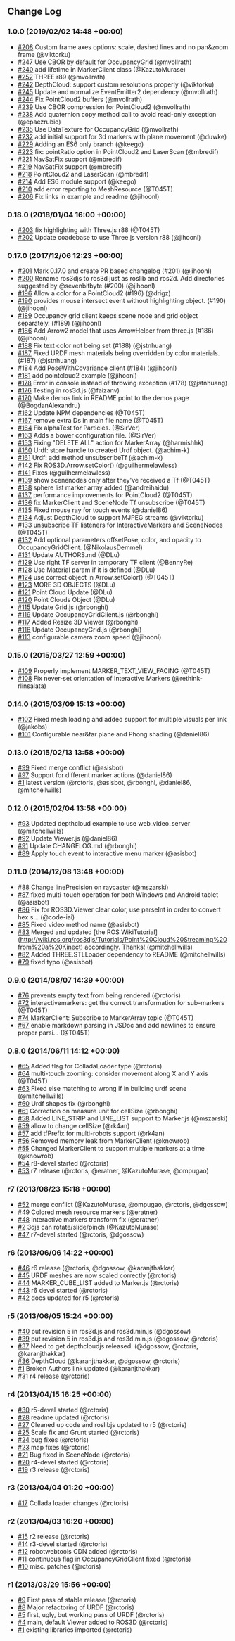 ## Change Log

### 1.0.0 (2019/02/02 14:48 +00:00)
- [#208](https://github.com/RobotWebTools/ros3djs/pull/208) Custom frame axes options: scale, dashed lines and no pan&zoom frame (@viktorku)
- [#247](https://github.com/RobotWebTools/ros3djs/pull/247) Use CBOR by default for OccupancyGrid (@mvollrath)
- [#240](https://github.com/RobotWebTools/ros3djs/pull/240) add lifetime in MarkerClient class (@KazutoMurase)
- [#252](https://github.com/RobotWebTools/ros3djs/pull/252) THREE r89 (@mvollrath)
- [#242](https://github.com/RobotWebTools/ros3djs/pull/242) DepthCloud: support custom resolutions properly (@viktorku)
- [#245](https://github.com/RobotWebTools/ros3djs/pull/245) Update and normalize EventEmitter2 dependency (@mvollrath)
- [#244](https://github.com/RobotWebTools/ros3djs/pull/244) Fix PointCloud2 buffers (@mvollrath)
- [#239](https://github.com/RobotWebTools/ros3djs/pull/239) Use CBOR compression for PointCloud2 (@mvollrath)
- [#238](https://github.com/RobotWebTools/ros3djs/pull/238) Add quaternion copy method call to avoid read-only exception (@epaezrubio)
- [#235](https://github.com/RobotWebTools/ros3djs/pull/235) Use DataTexture for OccupancyGrid (@mvollrath)
- [#232](https://github.com/RobotWebTools/ros3djs/pull/232) add initial support for 3d markers with plane movement (@duwke)
- [#229](https://github.com/RobotWebTools/ros3djs/pull/229) Adding an ES6 only branch (@keego)
- [#223](https://github.com/RobotWebTools/ros3djs/pull/223) fix: pointRatio option in PointCloud2 and LaserScan (@mbredif)
- [#221](https://github.com/RobotWebTools/ros3djs/pull/221) NavSatFix support (@mbredif)
- [#219](https://github.com/RobotWebTools/ros3djs/pull/219) NavSatFix support (@mbredif)
- [#218](https://github.com/RobotWebTools/ros3djs/pull/218) PointCloud2 and LaserScan (@mbredif)
- [#214](https://github.com/RobotWebTools/ros3djs/pull/214) Add ES6 module support (@keego)
- [#210](https://github.com/RobotWebTools/ros3djs/pull/210) add error reporting to MeshResource (@T045T)
- [#206](https://github.com/RobotWebTools/ros3djs/pull/206) Fix links in example and readme (@jihoonl)

### 0.18.0 (2018/01/04 16:00 +00:00)
- [#203](https://github.com/RobotWebTools/ros3djs/pull/203) fix highlighting with Three.js r88 (@T045T)
- [#202](https://github.com/RobotWebTools/ros3djs/pull/202) Update coadebase to use Three.js version r88 (@jihoonl)

### 0.17.0 (2017/12/06 12:23 +00:00)
- [#201](https://github.com/RobotWebTools/ros3djs/pull/201) Mark 0.17.0 and create PR based changelog (#201) (@jihoonl)
- [#200](https://github.com/RobotWebTools/ros3djs/pull/200) Rename ros3djs to ros3d just as roslib and ros2d. Add directories suggested by @sevenbitbyte (#200) (@jihoonl)
- [#196](https://github.com/RobotWebTools/ros3djs/pull/196) Allow a color for a PointCloud2 (#196) (@drigz)
- [#190](https://github.com/RobotWebTools/ros3djs/pull/190) provides mouse intersect event without highlighting object. (#190) (@jihoonl)
- [#189](https://github.com/RobotWebTools/ros3djs/pull/189) Occupancy grid client keeps scene node and grid object separately. (#189) (@jihoonl)
- [#186](https://github.com/RobotWebTools/ros3djs/pull/186) Add Arrow2 model that uses ArrowHelper from three.js (#186) (@jihoonl)
- [#188](https://github.com/RobotWebTools/ros3djs/pull/188) Fix text color not being set (#188) (@jstnhuang)
- [#187](https://github.com/RobotWebTools/ros3djs/pull/187) Fixed URDF mesh materials being overridden by color materials. (#187) (@jstnhuang)
- [#184](https://github.com/RobotWebTools/ros3djs/pull/184) Add PoseWithCovariance client (#184) (@jihoonl)
- [#181](https://github.com/RobotWebTools/ros3djs/pull/181) add pointcloud2 example (@jihoonl)
- [#178](https://github.com/RobotWebTools/ros3djs/pull/178) Error in console instead of throwing exception (#178) (@jstnhuang)
- [#176](https://github.com/RobotWebTools/ros3djs/pull/176) Testing in ros3d.js (@faizanv)
- [#170](https://github.com/RobotWebTools/ros3djs/pull/170) Make demos link in README point to the demos page (@BogdanAlexandru)
- [#162](https://github.com/RobotWebTools/ros3djs/pull/162) Update NPM dependencies (@T045T)
- [#167](https://github.com/RobotWebTools/ros3djs/pull/167) remove extra Ds in main file name (@T045T)
- [#164](https://github.com/RobotWebTools/ros3djs/pull/164) Fix alphaTest for Particles. (@SirVer)
- [#163](https://github.com/RobotWebTools/ros3djs/pull/163) Adds a bower configuration file. (@SirVer)
- [#153](https://github.com/RobotWebTools/ros3djs/pull/153) Fixing "DELETE ALL" action for MarkerArray (@harmishhk)
- [#160](https://github.com/RobotWebTools/ros3djs/pull/160) Urdf: store handle to created Urdf object. (@achim-k)
- [#161](https://github.com/RobotWebTools/ros3djs/pull/161) Urdf: add method unsubscribeTf (@achim-k)
- [#142](https://github.com/RobotWebTools/ros3djs/pull/142) Fix ROS3D.Arrow.setColor() (@guilhermelawless)
- [#141](https://github.com/RobotWebTools/ros3djs/pull/141) Fixes (@guilhermelawless)
- [#139](https://github.com/RobotWebTools/ros3djs/pull/139) show scenenodes only after they've received a Tf (@T045T)
- [#138](https://github.com/RobotWebTools/ros3djs/pull/138) sphere list marker array added (@andreihaidu)
- [#137](https://github.com/RobotWebTools/ros3djs/pull/137) performance improvements for PointCloud2 (@T045T)
- [#136](https://github.com/RobotWebTools/ros3djs/pull/136) fix MarkerClient and SceneNode Tf unsubscribe (@T045T)
- [#135](https://github.com/RobotWebTools/ros3djs/pull/135) Fixed mouse ray for touch events (@daniel86)
- [#134](https://github.com/RobotWebTools/ros3djs/pull/134) Adjust DepthCloud to support MJPEG streams (@viktorku)
- [#133](https://github.com/RobotWebTools/ros3djs/pull/133) unsubscribe TF listeners for InteractiveMarkers and SceneNodes (@T045T)
- [#132](https://github.com/RobotWebTools/ros3djs/pull/132) Add optional parameters offsetPose, color, and opacity to OccupancyGridClient. (@NikolausDemmel)
- [#131](https://github.com/RobotWebTools/ros3djs/pull/131) Update AUTHORS.md (@DLu)
- [#129](https://github.com/RobotWebTools/ros3djs/pull/129) Use right TF server in temporary TF client (@BennyRe)
- [#128](https://github.com/RobotWebTools/ros3djs/pull/128) Use Material param if it is defined (@DLu)
- [#124](https://github.com/RobotWebTools/ros3djs/pull/124) use correct object in Arrow.setColor() (@T045T)
- [#123](https://github.com/RobotWebTools/ros3djs/pull/123) MORE 3D OBJECTS (@DLu)
- [#121](https://github.com/RobotWebTools/ros3djs/pull/121) Point Cloud Update (@DLu)
- [#120](https://github.com/RobotWebTools/ros3djs/pull/120) Point Clouds Object (@DLu)
- [#115](https://github.com/RobotWebTools/ros3djs/pull/115) Update Grid.js (@rbonghi)
- [#119](https://github.com/RobotWebTools/ros3djs/pull/119) Update OccupancyGridClient.js (@rbonghi)
- [#117](https://github.com/RobotWebTools/ros3djs/pull/117) Added Resize 3D Viewer (@rbonghi)
- [#116](https://github.com/RobotWebTools/ros3djs/pull/116) Update OccupancyGrid.js (@rbonghi)
- [#113](https://github.com/RobotWebTools/ros3djs/pull/113) configurable camera zoom speed (@jihoonl)

### 0.15.0 (2015/03/27 12:59 +00:00)
- [#109](https://github.com/RobotWebTools/ros3djs/pull/109) Properly implement MARKER_TEXT_VIEW_FACING (@T045T)
- [#108](https://github.com/RobotWebTools/ros3djs/pull/108) Fix never-set orientation of Interactive Markers (@rethink-rlinsalata)

### 0.14.0 (2015/03/09 15:13 +00:00)
- [#102](https://github.com/RobotWebTools/ros3djs/pull/102) Fixed mesh loading and added support for multiple visuals per link (@jakobs)
- [#101](https://github.com/RobotWebTools/ros3djs/pull/101) Configurable near&far plane and Phong shading (@daniel86)

### 0.13.0 (2015/02/13 13:58 +00:00)
- [#99](https://github.com/RobotWebTools/ros3djs/pull/99) Fixed merge conflict (@asisbot)
- [#97](https://github.com/RobotWebTools/ros3djs/pull/97) Support for different marker actions (@daniel86)
- [#1](https://github.com/RobotWebTools/ros3djs/pull/1) latest version (@rctoris, @asisbot, @rbonghi, @daniel86, @mitchellwills)

### 0.12.0 (2015/02/04 13:58 +00:00)
- [#93](https://github.com/RobotWebTools/ros3djs/pull/93) Updated depthcloud example to use web_video_server (@mitchellwills)
- [#92](https://github.com/RobotWebTools/ros3djs/pull/92) Update Viewer.js (@daniel86)
- [#91](https://github.com/RobotWebTools/ros3djs/pull/91) Update CHANGELOG.md (@rbonghi)
- [#89](https://github.com/RobotWebTools/ros3djs/pull/89) Apply touch event to interactive menu marker (@asisbot)

### 0.11.0 (2014/12/08 13:48 +00:00)
- [#88](https://github.com/RobotWebTools/ros3djs/pull/88) Change linePrecision on raycaster (@mszarski)
- [#87](https://github.com/RobotWebTools/ros3djs/pull/87) fixed multi-touch operation for both Windows and Android tablet (@asisbot)
- [#86](https://github.com/RobotWebTools/ros3djs/pull/86) Fix for ROS3D.Viewer clear color, use parseInt in order to convert hex s... (@code-iai)
- [#85](https://github.com/RobotWebTools/ros3djs/pull/85) Fixed video method name (@asisbot)
- [#83](https://github.com/RobotWebTools/ros3djs/pull/83) Merged and updated [the ROS WikiTutorial] (http://wiki.ros.org/ros3djs/Tutorials/Point%20Cloud%20Streaming%20from%20a%20Kinect) accordingly. Thanks! (@mitchellwills)
- [#82](https://github.com/RobotWebTools/ros3djs/pull/82) Added THREE.STLLoader dependency to README (@mitchellwills)
- [#79](https://github.com/RobotWebTools/ros3djs/pull/79) fixed typo (@asisbot)

### 0.9.0 (2014/08/07 14:39 +00:00)
- [#76](https://github.com/RobotWebTools/ros3djs/pull/76) prevents empty text from being rendered (@rctoris)
- [#72](https://github.com/RobotWebTools/ros3djs/pull/72) interactivemarkers: get the correct transformation for sub-markers (@T045T)
- [#74](https://github.com/RobotWebTools/ros3djs/pull/74) MarkerClient: Subscribe to MarkerArray topic (@T045T)
- [#67](https://github.com/RobotWebTools/ros3djs/pull/67) enable markdown parsing in JSDoc and add newlines to ensure proper parsi... (@T045T)

### 0.8.0 (2014/06/11 14:12 +00:00)
- [#65](https://github.com/RobotWebTools/ros3djs/pull/65) Added flag for ColladaLoader type (@rctoris)
- [#64](https://github.com/RobotWebTools/ros3djs/pull/64) multi-touch zooming: consider movement along X and Y axis (@T045T)
- [#63](https://github.com/RobotWebTools/ros3djs/pull/63) Fixed else matching to wrong if in building urdf scene (@mitchellwills)
- [#60](https://github.com/RobotWebTools/ros3djs/pull/60) Urdf shapes fix (@rbonghi)
- [#61](https://github.com/RobotWebTools/ros3djs/pull/61) Correction on measure unit for cellSize (@rbonghi)
- [#58](https://github.com/RobotWebTools/ros3djs/pull/58) Added LINE_STRIP and LINE_LIST support to Marker.js (@mszarski)
- [#59](https://github.com/RobotWebTools/ros3djs/pull/59) allow to change cellSize (@rk4an)
- [#57](https://github.com/RobotWebTools/ros3djs/pull/57) add tfPrefix for multi-robots support (@rk4an)
- [#56](https://github.com/RobotWebTools/ros3djs/pull/56) Removed memory leak from MarkerClient (@knowrob)
- [#55](https://github.com/RobotWebTools/ros3djs/pull/55) Changed MarkerClient to support multiple markers at a time (@knowrob)
- [#54](https://github.com/RobotWebTools/ros3djs/pull/54) r8-devel started (@rctoris)
- [#53](https://github.com/RobotWebTools/ros3djs/pull/53) r7 release (@rctoris, @eratner, @KazutoMurase, @ompugao)

### r7 (2013/08/23 15:18 +00:00)
- [#52](https://github.com/RobotWebTools/ros3djs/pull/52) merge conflict (@KazutoMurase, @ompugao, @rctoris, @dgossow)
- [#49](https://github.com/RobotWebTools/ros3djs/pull/49) Colored mesh resource markers (@eratner)
- [#48](https://github.com/RobotWebTools/ros3djs/pull/48) Interactive markers transform fix (@eratner)
- [#2](https://github.com/RobotWebTools/ros3djs/pull/2) 3djs can rotate/slide/pinch (@KazutoMurase)
- [#47](https://github.com/RobotWebTools/ros3djs/pull/47) r7-devel started (@rctoris, @dgossow)

### r6 (2013/06/06 14:22 +00:00)
- [#46](https://github.com/RobotWebTools/ros3djs/pull/46) r6 release (@rctoris, @dgossow, @karanjthakkar)
- [#45](https://github.com/RobotWebTools/ros3djs/pull/45) URDF meshes are now scaled correctly (@rctoris)
- [#44](https://github.com/RobotWebTools/ros3djs/pull/44) MARKER_CUBE_LIST added to Marker.js (@rctoris)
- [#43](https://github.com/RobotWebTools/ros3djs/pull/43) r6 devel started (@rctoris)
- [#42](https://github.com/RobotWebTools/ros3djs/pull/42) docs updated for r5 (@rctoris)

### r5 (2013/06/05 15:24 +00:00)
- [#40](https://github.com/RobotWebTools/ros3djs/pull/40) put revision 5 in ros3d.js and ros3d.min.js (@dgossow)
- [#39](https://github.com/RobotWebTools/ros3djs/pull/39) put revision 5 in ros3d.js and ros3d.min.js (@dgossow, @rctoris)
- [#37](https://github.com/RobotWebTools/ros3djs/pull/37) Need to get depthcloudjs released. (@dgossow, @rctoris, @karanjthakkar)
- [#36](https://github.com/RobotWebTools/ros3djs/pull/36) DepthCloud (@karanjthakkar, @dgossow, @rctoris)
- [#1](https://github.com/RobotWebTools/ros3djs/pull/1) Broken Authors link updated (@karanjthakkar)
- [#31](https://github.com/RobotWebTools/ros3djs/pull/31) r4 release (@rctoris)

### r4 (2013/04/15 16:25 +00:00)
- [#30](https://github.com/RobotWebTools/ros3djs/pull/30) r5-devel started (@rctoris)
- [#28](https://github.com/RobotWebTools/ros3djs/pull/28) readme updated (@rctoris)
- [#27](https://github.com/RobotWebTools/ros3djs/pull/27) Cleaned up code and roslibjs updated to r5 (@rctoris)
- [#25](https://github.com/RobotWebTools/ros3djs/pull/25) Scale fix and Grunt started (@rctoris)
- [#24](https://github.com/RobotWebTools/ros3djs/pull/24) bug fixes (@rctoris)
- [#23](https://github.com/RobotWebTools/ros3djs/pull/23) map fixes (@rctoris)
- [#21](https://github.com/RobotWebTools/ros3djs/pull/21) Bug fixed in SceneNode (@rctoris)
- [#20](https://github.com/RobotWebTools/ros3djs/pull/20) r4-devel started (@rctoris)
- [#19](https://github.com/RobotWebTools/ros3djs/pull/19) r3 release (@rctoris)

### r3 (2013/04/04 01:20 +00:00)
- [#17](https://github.com/RobotWebTools/ros3djs/pull/17) Collada loader changes (@rctoris)

### r2 (2013/04/03 16:20 +00:00)
- [#15](https://github.com/RobotWebTools/ros3djs/pull/15) r2 release (@rctoris)
- [#14](https://github.com/RobotWebTools/ros3djs/pull/14) r3-devel started (@rctoris)
- [#12](https://github.com/RobotWebTools/ros3djs/pull/12) robotwebtools CDN added (@rctoris)
- [#11](https://github.com/RobotWebTools/ros3djs/pull/11) continuous flag in OccupancyGridClient fixed (@rctoris)
- [#10](https://github.com/RobotWebTools/ros3djs/pull/10) misc. patches (@rctoris)

### r1 (2013/03/29 15:56 +00:00)
- [#9](https://github.com/RobotWebTools/ros3djs/pull/9) First pass of stable release (@rctoris)
- [#8](https://github.com/RobotWebTools/ros3djs/pull/8) Major refactoring of URDF (@rctoris)
- [#5](https://github.com/RobotWebTools/ros3djs/pull/5) first, ugly, but working pass of URDF (@rctoris)
- [#4](https://github.com/RobotWebTools/ros3djs/pull/4) main, default Viewer added to ROS3D (@rctoris)
- [#1](https://github.com/RobotWebTools/ros3djs/pull/1) existing libraries imported (@rctoris)

